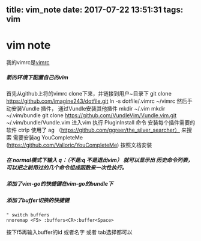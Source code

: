 title: vim_note
date: 2017-07-22 13:51:31
tags: vim
---
# vim note
我的vimrc是[vimrc](https://raw.githubusercontent.com/imagine243/dotfile/master/.vimrc) 


##### 新的环境下配置自己的vim

首先从github上将的vimrc clone下来，并链接到用户~目录下 
            git clone https://github.com/imagine243/dotfile.git
            ln -s dotfile/.vimrc ~/vimrc
然后手动安装Vundle 插件， 通过Vundle安装其他插件
            mkdir ~/.vim
            mkdir ~/.vim/bundle
            git clone https://github.com/VundleVim/Vundle.vim.git ~/.vim/bundle/Vundle.vim
            进入vim 执行 PluginInstall 命令
    安装每个插件需要的软件
            ctrlp 使用了 ag （https://github.com/ggreer/the_silver_searcher） 来搜索  需要安装ag
            YouCompleteMe (https://github.com/Valloric/YouCompleteMe)  按照文档安装
    


##### 在 normal模式下输入 q：（不是:q 不是退出vim） 就可以显示出 历史命令列表，可以把之前用过的几个命令组成函数来一次性执行。

##### 添加了vim-go的快捷键在vim-go的bundle下

##### 添加了buffer切换的快捷键 <f5>
```
" switch buffers
nnoremap <F5> :buffers<CR>:buffer<Space> 
```
按下f5再输入buffer的id 或者名字  或者 tab选择都可以

